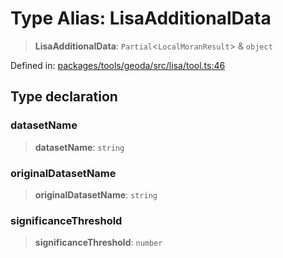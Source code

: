 # Type Alias: LisaAdditionalData

> **LisaAdditionalData**: `Partial`\<`LocalMoranResult`\> & `object`

Defined in: [packages/tools/geoda/src/lisa/tool.ts:46](https://github.com/GeoDaCenter/openassistant/blob/0a6a7e7306d75a25dc968b3117f04cb7bd613bec/packages/tools/geoda/src/lisa/tool.ts#L46)

## Type declaration

### datasetName

> **datasetName**: `string`

### originalDatasetName

> **originalDatasetName**: `string`

### significanceThreshold

> **significanceThreshold**: `number`
